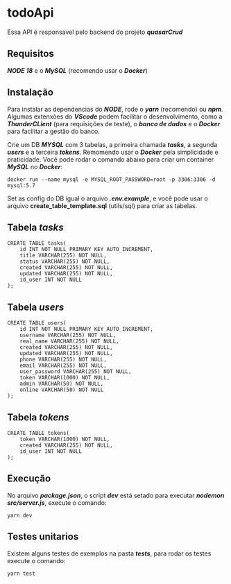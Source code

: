 # todoApi

Essa API é responsavel pelo backend do projeto **_quasarCrud_**

## Requisitos

**_NODE 18_** e o **_MySQL_** (recomendo usar o **_Docker_**)

## Instalação

Para instalar as dependencias do **_NODE_**, rode o **_yarn_** (recomendo) ou **_npm_**.
Algumas extenxões do **_VScode_** podem facilitar o desenvolvimento, como a **_ThunderCLient_** (para requisições de teste), o **_banco de dados_** e o **_Docker_** para facilitar a gestão do banco.

Crie um DB **_MYSQL_** com 3 tabelas, a primeira chamada **_tasks_**, a segunda **_users_** e a terceira **_tokens_**.
Remomendo usar o **_Docker_** pela simplicidade e praticidade.
Você pode rodar o comando abaixo para criar um container **_MySQL_** no **_Docker_**:

```
docker run --name mysql -e MYSQL_ROOT_PASSWORD=root -p 3306:3306 -d mysql:5.7
```

Set as config do DB igual o arquivo **_.env.example_**, e você pode usar o arquivo **create_table_template.sql** (utils/sql) para criar as tabelas.

## Tabela **_tasks_**

```
CREATE TABLE tasks(
    id INT NOT NULL PRIMARY KEY AUTO_INCREMENT,
    title VARCHAR(255) NOT NULL,
    status VARCHAR(255) NOT NULL,
    created VARCHAR(255) NOT NULL,
    updated VARCHAR(255) NOT NULL,
    id_user INT NOT NULL
);
```

## Tabela **_users_**

```
CREATE TABLE users(
    id INT NOT NULL PRIMARY KEY AUTO_INCREMENT,
    username VARCHAR(255) NOT NULL,
    real_name VARCHAR(255) NOT NULL,
    created VARCHAR(255) NOT NULL,
    updated VARCHAR(255) NOT NULL,
    phone VARCHAR(255) NOT NULL,
    email VARCHAR(255) NOT NULL,
    user_password VARCHAR(255) NOT NULL,
    token VARCHAR(1000) NOT NULL,
    admin VARCHAR(50) NOT NULL,
    online VARCHAR(50) NOT NULL
);
```

## Tabela **_tokens_**

```
CREATE TABLE tokens(
    token VARCHAR(1000) NOT NULL,
    created VARCHAR(255) NOT NULL,
    id_user INT NOT NULL
);
```

## Execução

No arquivo **_package.json_**, o script **_dev_** está setado para executar **_nodemon src/server.js_**, execute o comando:

```
yarn dev
```

## Testes unitarios

Existem alguns testes de exemplos na pasta **_tests_**, para rodar os testes execute o comando:

```
yarn test
```
